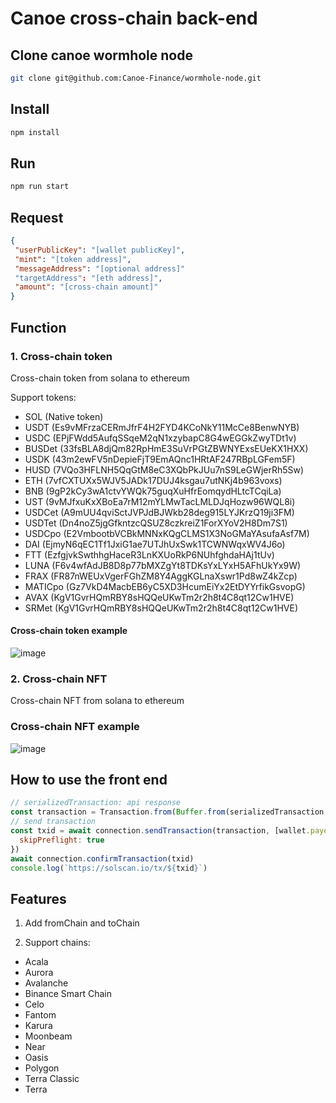 # Canoe cross-chain back-end

## Clone canoe wormhole node

```bash
git clone git@github.com:Canoe-Finance/wormhole-node.git
```

## Install

```bash
npm install
```

## Run

```bash
npm run start
```

## Request

```json
{
 "userPublicKey": "[wallet publicKey]",
 "mint": "[token address]",
 "messageAddress": "[optional address]"
 "targetAddress": "[eth address]",
 "amount": "[cross-chain amount]"
}
```

## Function

### 1. Cross-chain token

Cross-chain token from solana to ethereum

Support tokens:

- SOL (Native token)
- USDT (Es9vMFrzaCERmJfrF4H2FYD4KCoNkY11McCe8BenwNYB)
- USDC (EPjFWdd5AufqSSqeM2qN1xzybapC8G4wEGGkZwyTDt1v)
- BUSDet (33fsBLA8djQm82RpHmE3SuVrPGtZBWNYExsEUeKX1HXX)
- USDK (43m2ewFV5nDepieFjT9EmAQnc1HRtAF247RBpLGFem5F)
- HUSD (7VQo3HFLNH5QqGtM8eC3XQbPkJUu7nS9LeGWjerRh5Sw)
- ETH (7vfCXTUXx5WJV5JADk17DUJ4ksgau7utNKj4b963voxs)
- BNB (9gP2kCy3wA1ctvYWQk75guqXuHfrEomqydHLtcTCqiLa)
- UST (9vMJfxuKxXBoEa7rM12mYLMwTacLMLDJqHozw96WQL8i)
- USDCet (A9mUU4qviSctJVPJdBJWkb28deg915LYJKrzQ19ji3FM)
- USDTet (Dn4noZ5jgGfkntzcQSUZ8czkreiZ1ForXYoV2H8Dm7S1)
- USDCpo (E2VmbootbVCBkMNNxKQgCLMS1X3NoGMaYAsufaAsf7M)
- DAI (EjmyN6qEC1Tf1JxiG1ae7UTJhUxSwk1TCWNWqxWV4J6o)
- FTT (EzfgjvkSwthhgHaceR3LnKXUoRkP6NUhfghdaHAj1tUv)
- LUNA (F6v4wfAdJB8D8p77bMXZgYt8TDKsYxLYxH5AFhUkYx9W)
- FRAX (FR87nWEUxVgerFGhZM8Y4AggKGLnaXswr1Pd8wZ4kZcp)
- MATICpo (Gz7VkD4MacbEB6yC5XD3HcumEiYx2EtDYYrfikGsvopG)
- AVAX (KgV1GvrHQmRBY8sHQQeUKwTm2r2h8t4C8qt12Cw1HVE)
- SRMet (KgV1GvrHQmRBY8sHQQeUKwTm2r2h8t4C8qt12Cw1HVE)

#### Cross-chain token example

![image](https://user-images.githubusercontent.com/13432688/190568712-0eca5f59-09cc-4e31-b1c0-5887a89a5cef.png)

### 2. Cross-chain NFT

Cross-chain NFT from solana to ethereum

### Cross-chain NFT example

![image](https://user-images.githubusercontent.com/13432688/190568712-0eca5f59-09cc-4e31-b1c0-5887a89a5cef.png)

## How to use the front end

```js
// serializedTransaction: api response
const transaction = Transaction.from(Buffer.from(serializedTransaction, 'base64'))
// send transaction
const txid = await connection.sendTransaction(transaction, [wallet.payer], {
  skipPreflight: true
})
await connection.confirmTransaction(txid)
console.log(`https://solscan.io/tx/${txid}`)
```

## Features

1. Add fromChain and toChain

2. Support chains:

- Acala
- Aurora
- Avalanche
- Binance Smart Chain
- Celo
- Fantom
- Karura
- Moonbeam
- Near
- Oasis
- Polygon
- Terra Classic
- Terra
